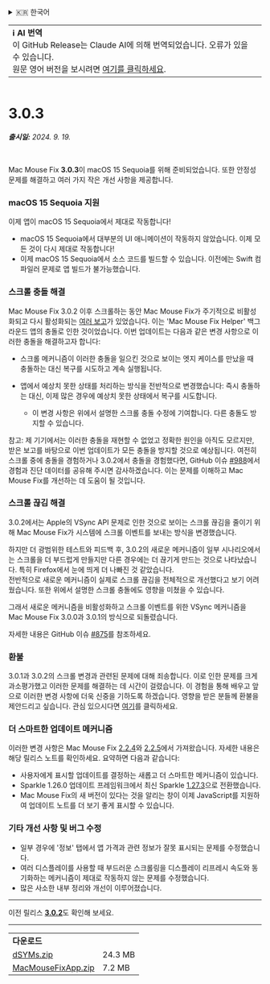 <details>
<summary>🇰🇷 한국어</summary>

[🇬🇧 English (GitHub Release)](https://github.com/noah-nuebling/mac-mouse-fix/releases/tag/3.0.3)\
[🇩🇪 Deutsch](https://redirect.macmousefix.com/?target=mmf-release&tag=3.0.3&locale=de)\
[🇻🇳 Tiếng Việt](https://redirect.macmousefix.com/?target=mmf-release&tag=3.0.3&locale=vi)\
[🇨🇳 中文 (简体)](https://redirect.macmousefix.com/?target=mmf-release&tag=3.0.3&locale=zh-Hans)\
[🇨🇳 中文 (繁體)](https://redirect.macmousefix.com/?target=mmf-release&tag=3.0.3&locale=zh-Hant)\
[🇭🇰 中文（香港)](https://redirect.macmousefix.com/?target=mmf-release&tag=3.0.3&locale=zh-HK)\
**🇰🇷 한국어**\
[Help translate Mac Mouse Fix to different languages!](https://github.com/noah-nuebling/mac-mouse-fix/discussions/731)
</details>
<table align=><td>
<b>ℹ️ AI 번역</b><br>
이 GitHub Release는 Claude AI에 의해 번역되었습니다. 오류가 있을 수 있습니다.<br>
원문 영어 버전을 보시려면 <a href="https://github.com/noah-nuebling/mac-mouse-fix/releases/tag/3.0.3">여기를 클릭하세요</a>.
</td></table>

<table></table>

# 3.0.3
***출시일:** 2024. 9. 19.*

<br>

Mac Mouse Fix **3.0.3**이 macOS 15 Sequoia를 위해 준비되었습니다. 또한 안정성 문제를 해결하고 여러 가지 작은 개선 사항을 제공합니다.

### macOS 15 Sequoia 지원

이제 앱이 macOS 15 Sequoia에서 제대로 작동합니다!

- macOS 15 Sequoia에서 대부분의 UI 애니메이션이 작동하지 않았습니다. 이제 모든 것이 다시 제대로 작동합니다!
- 이제 macOS 15 Sequoia에서 소스 코드를 빌드할 수 있습니다. 이전에는 Swift 컴파일러 문제로 앱 빌드가 불가능했습니다.

### 스크롤 충돌 해결

Mac Mouse Fix 3.0.2 이후 스크롤하는 동안 Mac Mouse Fix가 주기적으로 비활성화되고 다시 활성화되는 [여러 보고](https://github.com/noah-nuebling/mac-mouse-fix/issues/988)가 있었습니다. 이는 'Mac Mouse Fix Helper' 백그라운드 앱의 충돌로 인한 것이었습니다. 이번 업데이트는 다음과 같은 변경 사항으로 이러한 충돌을 해결하고자 합니다:

- 스크롤 메커니즘이 이러한 충돌을 일으킨 것으로 보이는 엣지 케이스를 만났을 때 충돌하는 대신 복구를 시도하고 계속 실행됩니다.
- 앱에서 예상치 못한 상태를 처리하는 방식을 전반적으로 변경했습니다: 즉시 충돌하는 대신, 이제 많은 경우에 예상치 못한 상태에서 복구를 시도합니다.
    
    - 이 변경 사항은 위에서 설명한 스크롤 충돌 수정에 기여합니다. 다른 충돌도 방지할 수 있습니다.
  
참고: 제 기기에서는 이러한 충돌을 재현할 수 없었고 정확한 원인을 아직도 모르지만, 받은 보고를 바탕으로 이번 업데이트가 모든 충돌을 방지할 것으로 예상됩니다. 여전히 스크롤 중에 충돌을 경험하거나 3.0.2에서 충돌을 경험했다면, GitHub 이슈 [#988](https://github.com/noah-nuebling/mac-mouse-fix/issues/988)에서 경험과 진단 데이터를 공유해 주시면 감사하겠습니다. 이는 문제를 이해하고 Mac Mouse Fix를 개선하는 데 도움이 될 것입니다.

### 스크롤 끊김 해결

3.0.2에서는 Apple의 VSync API 문제로 인한 것으로 보이는 스크롤 끊김을 줄이기 위해 Mac Mouse Fix가 시스템에 스크롤 이벤트를 보내는 방식을 변경했습니다.

하지만 더 광범위한 테스트와 피드백 후, 3.0.2의 새로운 메커니즘이 일부 시나리오에서는 스크롤을 더 부드럽게 만들지만 다른 경우에는 더 끊기게 만드는 것으로 나타났습니다. 특히 Firefox에서 눈에 띄게 더 나빠진 것 같았습니다. \
전반적으로 새로운 메커니즘이 실제로 스크롤 끊김을 전체적으로 개선했다고 보기 어려웠습니다. 또한 위에서 설명한 스크롤 충돌에도 영향을 미쳤을 수 있습니다.

그래서 새로운 메커니즘을 비활성화하고 스크롤 이벤트를 위한 VSync 메커니즘을 Mac Mouse Fix 3.0.0과 3.0.1의 방식으로 되돌렸습니다.

자세한 내용은 GitHub 이슈 [#875](https://github.com/noah-nuebling/mac-mouse-fix/issues/875)를 참조하세요.

### 환불

3.0.1과 3.0.2의 스크롤 변경과 관련된 문제에 대해 죄송합니다. 이로 인한 문제를 크게 과소평가했고 이러한 문제를 해결하는 데 시간이 걸렸습니다. 이 경험을 통해 배우고 앞으로 이러한 변경 사항에 더욱 신중을 기하도록 하겠습니다. 영향을 받은 분들께 환불을 제안드리고 싶습니다. 관심 있으시다면 [여기](https://redirect.macmousefix.com/?target=mmf-apply-for-refund&locale=ko)를 클릭하세요.

### 더 스마트한 업데이트 메커니즘

이러한 변경 사항은 Mac Mouse Fix [2.2.4](https://redirect.macmousefix.com/?target=mmf-release&tag=2.2.4&locale=ko)와 [2.2.5](https://redirect.macmousefix.com/?target=mmf-release&tag=2.2.5&locale=ko)에서 가져왔습니다. 자세한 내용은 해당 릴리스 노트를 확인하세요. 요약하면 다음과 같습니다:

- 사용자에게 표시할 업데이트를 결정하는 새롭고 더 스마트한 메커니즘이 있습니다.
- Sparkle 1.26.0 업데이트 프레임워크에서 최신 Sparkle [1.27.3](https://github.com/sparkle-project/Sparkle/releases/tag/1.27.3)으로 전환했습니다.
- Mac Mouse Fix의 새 버전이 있다는 것을 알리는 창이 이제 JavaScript를 지원하여 업데이트 노트를 더 보기 좋게 표시할 수 있습니다.

### 기타 개선 사항 및 버그 수정

- 일부 경우에 '정보' 탭에서 앱 가격과 관련 정보가 잘못 표시되는 문제를 수정했습니다.
- 여러 디스플레이를 사용할 때 부드러운 스크롤링을 디스플레이 리프레시 속도와 동기화하는 메커니즘이 제대로 작동하지 않는 문제를 수정했습니다.
- 많은 사소한 내부 정리와 개선이 이루어졌습니다.

---

이전 릴리스 [**3.0.2**](https://redirect.macmousefix.com/?target=mmf-release&tag=3.0.2&locale=ko)도 확인해 보세요.

---

<table align="start">
<tr>
    <td colspan=2>
        <b>다운로드</b>
    </td>
</tr>
<tr>
    <td><a href="https://github.com/noah-nuebling/mac-mouse-fix/releases/download/3.0.3/dSYMs.zip">dSYMs.zip</a></td>
    <td>24.3 MB</td>
</tr>
<tr>
    <td><a href="https://github.com/noah-nuebling/mac-mouse-fix/releases/download/3.0.3/MacMouseFixApp.zip">MacMouseFixApp.zip</a></td>
    <td>7.2 MB</td>
</tr>
</table>